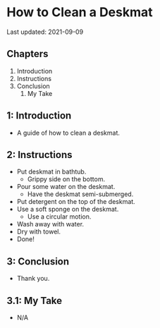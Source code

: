 # How to Clean a Deskmat

Last updated: 2021-09-09

## Chapters

1. Introduction
2. Instructions
3. Conclusion
   1. My Take

## 1: Introduction

- A guide of how to clean a deskmat.

## 2: Instructions

- Put deskmat in bathtub.
  - Grippy side on the bottom.
- Pour some water on the deskmat.
  - Have the deskmat semi-submerged.
- Put detergent on the top of the deskmat.
- Use a soft sponge on the deskmat.
  - Use a circular motion.
- Wash away with water.
- Dry with towel.
- Done!

## 3: Conclusion

- Thank you.

## 3.1: My Take

- N/A
